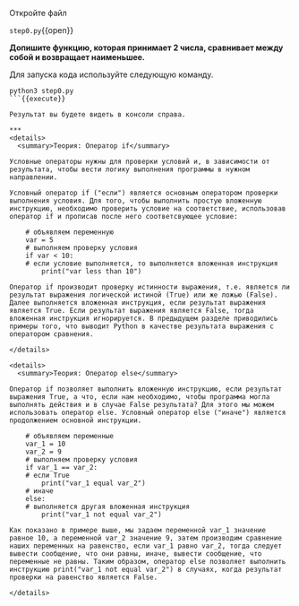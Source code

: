 

Откройте файл

`step0.py`{{open}}

**Допишите функцию, которая принимает 2 числа, сравнивает между собой и возвращает наименьшее.**


Для запуска кода используйте следующую команду.

```
python3 step0.py
```{{execute}}

Результат вы будете видеть в консоли справа.

***
<details>
  <summary>Теория: Оператор if</summary>

Условные операторы нужны для проверки условий и, в зависимости от результата, чтобы вести логику выполнения программы в нужном направлении.

Условный оператор if ("если") является основным оператором проверки выполнения условия. Для того, чтобы выполнить простую вложенную инструкцию, необходимо проверить условие на соответствие, использовав оператор if и прописав после него соответсвующее условие:

    # объявляем переменную
    var = 5
    # выполняем проверку условия
    if var < 10:
    # если условие выполняется, то выполняется вложенная инструкция
        print("var less than 10")

Оператор if производит проверку истинности выражения, т.е. является ли результат выражения логической истиной (True) или же ложью (False). Далее выполняется вложенная инструкция, если результат выражения является True. Если результат выражения является False, тогда вложенная инструкция игнорируется. В предыдущем разделе приводились примеры того, что выводит Python в качестве результата выражения с оператором сравнения.

</details>

<details>
  <summary>Теория: Оператор else</summary>

Оператор if позволяет выполнить вложенную инструкцию, если результат выражения True, а что, если нам необходимо, чтобы программа могла выполнять действия и в случае False результата? Для этого мы можем использовать оператор else. Условный оператор else ("иначе") является продолжением основной инструкции. 

    # объявляем переменные
    var_1 = 10
    var_2 = 9
    # выполняем проверку условия
    if var_1 == var_2:
    # если True
        print("var_1 equal var_2")
    # иначе
    else:
    # выполняется другая вложенная инструкция
        print("var_1 not equal var_2")

Как показано в примере выше, мы задаем переменной var_1 значение равное 10, а переменной var_2 значение 9, затем производим сравнение наших переменных на равенство, если var_1 равно var_2, тогда следует вывести сообщение, что они равны, иначе, вывести сообщение, что переменные не равны. Таким образом, оператор else позволяет выполнить инструкцию print("var_1 not equal var_2") в случаях, когда результат проверки на равенство является False.

</details>